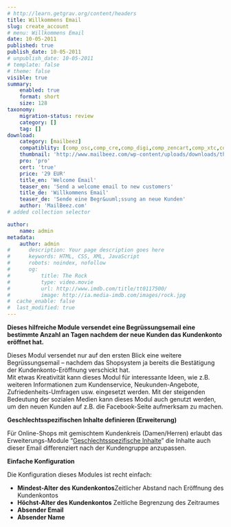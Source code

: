 ```yaml
---
# http://learn.getgrav.org/content/headers
title: Willkommens Email
slug: create_account
# menu: Willkommens Email
date: 10-05-2011
published: true
publish_date: 10-05-2011
# unpublish_date: 10-05-2011
# template: false
# theme: false
visible: true
summary:
    enabled: true
    format: short
    size: 128
taxonomy:
    migration-status: review
    category: []
    tag: []
download:
    category: [mailbeez]
    compatiblity: [comp_osc,comp_cre,comp_digi,comp_zencart,comp_xtc,comp_gambio]
    thumbnail: 'http://www.mailbeez.com/wp-content/uploads/downloads/thumbnails/2011/05/icon_32.png'
    pro: 'pro'
    cert: 'true'
    price: '29 EUR'
    title_en: 'Welcome Email'
    teaser_en: 'Send a welcome email to new customers'
    title_de: 'Willkommens Email'
    teaser_de: 'Sende eine Begr&uuml;ssung an neue Kunden'
    author: 'MailBeez.com'
# added collection selector

author:
    name: admin
metadata:
    author: admin
#      description: Your page description goes here
#      keywords: HTML, CSS, XML, JavaScript
#      robots: noindex, nofollow
#      og:
#          title: The Rock
#          type: video.movie
#          url: http://www.imdb.com/title/tt0117500/
#          image: http://ia.media-imdb.com/images/rock.jpg
#  cache_enable: false
#  last_modified: true
---
```


**Dieses hilfreiche Module versendet eine Begrüssungsemail eine bestimmte Anzahl an Tagen nachdem der neue Kunden das Kundenkonto eröffnet hat.**

Dieses Modul versendet nur auf den ersten Blick eine weitere Begrüssungsemail – nachdem das Shopsystem ja bereits die Bestätigung der Kundenkonto-Eröffnung verschickt hat.  
 Mit etwas Kreativität kann dieses Modul für interessante Ideen, wie z.B. weiteren Informationen zum Kundenservice, Neukunden-Angebote, Zufriedenheits-Umfragen usw. eingesetzt werden. Mit der steigenden Bedeutung der sozialen Medien kann dieses Modul auch genutzt werden, um den neuen Kunden auf z.B. die Facebook-Seite aufmerksam zu machen.

**Geschlechtsspezifischen Inhalte definieren (Erweiterung)**

Für Online-Shops mit gemischtem Kundenkreis (Damen/Herren) erlaubt das Erweiterungs-Module “[Geschlechtsspezifische Inhalte](http://www.mailbeez.com/documentation/filterbeez/filter_add_gender/ "Add Gender")” die Inhalte auch dieser Email differenziert nach der Kundengruppe anzupassen.

**Einfache Konfiguration**

Die Konfiguration dieses Modules ist recht einfach:

- **Mindest-Alter des Kundenkontos**Zeitlicher Abstand nach Eröffnung des Kundenkontos
- **Höchst-Alter des Kundenkontos** Zeitliche Begrenzung des Zeitraumes
- **Absender Email**
- **Absender Name**
